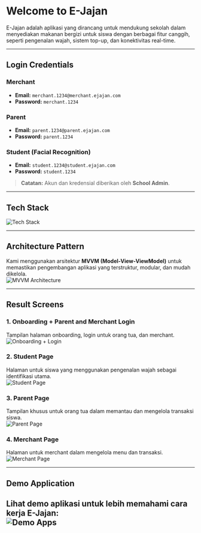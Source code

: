 # **Welcome to E-Jajan**

E-Jajan adalah aplikasi yang dirancang untuk mendukung sekolah dalam menyediakan makanan bergizi untuk siswa dengan berbagai fitur canggih, seperti pengenalan wajah, sistem top-up, dan konektivitas real-time.

---

## **Login Credentials**

### **Merchant**  
- **Email:** `merchant.1234@merchant.ejajan.com`  
- **Password:** `merchant.1234`

### **Parent**  
- **Email:** `parent.1234@parent.ejajan.com`  
- **Password:** `parent.1234`

### **Student (Facial Recognition)**  
- **Email:** `student.1234@student.ejajan.com`  
- **Password:** `student.1234`

> **Catatan:** Akun dan kredensial diberikan oleh **School Admin**.

---

## **Tech Stack**
![Tech Stack](https://github.com/user-attachments/assets/6a7a1c53-c267-4d73-9660-b80e5b814573)

---

## **Architecture Pattern**
Kami menggunakan arsitektur **MVVM (Model-View-ViewModel)** untuk memastikan pengembangan aplikasi yang terstruktur, modular, dan mudah dikelola.  
![MVVM Architecture](https://github.com/user-attachments/assets/b05fae34-f054-4c5d-886f-bf63830f8fec)

---

## **Result Screens**

### **1. Onboarding + Parent and Merchant Login**  
Tampilan halaman onboarding, login untuk orang tua, dan merchant.  
![Onboarding + Login](https://github.com/user-attachments/assets/c344f93f-fc14-44e2-b530-b26690bad4c6)

### **2. Student Page**  
Halaman untuk siswa yang menggunakan pengenalan wajah sebagai identifikasi utama.  
![Student Page](https://github.com/user-attachments/assets/c2f28e2d-8089-4782-acc6-2fd2c6900784)

### **3. Parent Page**  
Tampilan khusus untuk orang tua dalam memantau dan mengelola transaksi siswa.  
![Parent Page](https://github.com/user-attachments/assets/5664404c-9784-4e1d-bb0c-095f2dc38898)

### **4. Merchant Page**  
Halaman untuk merchant dalam mengelola menu dan transaksi.  
![Merchant Page](https://github.com/user-attachments/assets/141eb33b-ee91-4c3f-aac2-c44b9fbc1be2)

---

## **Demo Application**
Lihat demo aplikasi untuk lebih memahami cara kerja E-Jajan:  
![Demo Apps](https://github.com/user-attachments/assets/ef95e03f-96bb-4fe5-805d-beb8b1261170)
---
